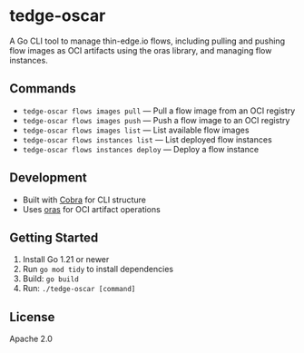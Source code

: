 # tedge-oscar

A Go CLI tool to manage thin-edge.io flows, including pulling and pushing flow images as OCI artifacts using the oras library, and managing flow instances.

## Commands

- `tedge-oscar flows images pull` — Pull a flow image from an OCI registry
- `tedge-oscar flows images push` — Push a flow image to an OCI registry
- `tedge-oscar flows images list` — List available flow images
- `tedge-oscar flows instances list` — List deployed flow instances
- `tedge-oscar flows instances deploy` — Deploy a flow instance

## Development

- Built with [Cobra](https://github.com/spf13/cobra) for CLI structure
- Uses [oras](https://github.com/oras-project/oras-go) for OCI artifact operations

## Getting Started

1. Install Go 1.21 or newer
2. Run `go mod tidy` to install dependencies
3. Build: `go build`
4. Run: `./tedge-oscar [command]`

## License

Apache 2.0
